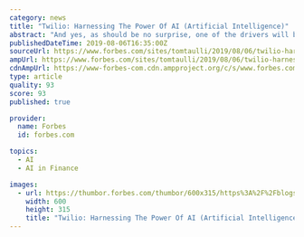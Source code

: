 ```yaml
---
category: news
title: "Twilio: Harnessing The Power Of AI (Artificial Intelligence)"
abstract: "And yes, as should be no surprise, one of the drivers will be AI (Artificial Intelligence). Just look at the company ... One is with Green Dot, which is a next-generation online bank. A big challenge for the company is that its customers are often ..."
publishedDateTime: 2019-08-06T16:35:00Z
sourceUrl: https://www.forbes.com/sites/tomtaulli/2019/08/06/twilio-harnessing-the-power-of-ai-artificial-intelligence/
ampUrl: https://www.forbes.com/sites/tomtaulli/2019/08/06/twilio-harnessing-the-power-of-ai-artificial-intelligence/amp/
cdnAmpUrl: https://www-forbes-com.cdn.ampproject.org/c/s/www.forbes.com/sites/tomtaulli/2019/08/06/twilio-harnessing-the-power-of-ai-artificial-intelligence/amp/
type: article
quality: 93
score: 93
published: true

provider:
  name: Forbes
  id: forbes.com

topics:
  - AI
  - AI in Finance

images:
  - url: https://thumbor.forbes.com/thumbor/600x315/https%3A%2F%2Fblogs-images.forbes.com%2Ftomtaulli%2Ffiles%2F2019%2F08%2FSignal-1410-1200x801.jpg
    width: 600
    height: 315
    title: "Twilio: Harnessing The Power Of AI (Artificial Intelligence)"
---
```

